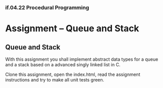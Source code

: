### if.04.22 Procedural Programming
# Assignment – Queue and Stack
## Queue and Stack

With this assignment you shall implement abstract data types for a queue and a stack based on a advanced singly linked list in C.

Clone this assignment, open the index.html, read the assignment instructions and try to make all unit tests green.